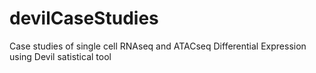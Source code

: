 # devilCaseStudies
Case studies of single cell RNAseq and ATACseq Differential Expression using Devil satistical tool 
